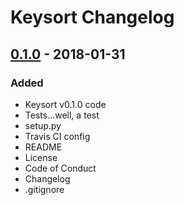 # Keysort Changelog


## [0.1.0] - 2018-01-31

### Added
- Keysort v0.1.0 code
- Tests...well, a test
- setup.py
- Travis CI config
- README
- License
- Code of Conduct
- Changelog
- .gitignore


[Unreleased]: https://github.com/nkantar/Keysort/compare/0.1.0...HEAD
[0.1.0]: https://github.com/nkantar/Keysort/releases/tag/0.1.0
